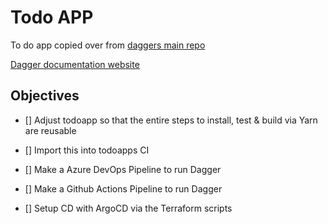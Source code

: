 # Todo APP

To do app copied over from [daggers main repo](https://github.com/dagger/dagger/tree/main/pkg/universe.dagger.io/examples/todoapp)

[Dagger documentation website](https://docs.dagger.io/)


## Objectives

- [] Adjust todoapp so that the entire steps to install, test & build via Yarn are reusable
- [] Import this into todoapps CI 

- [] Make a Azure DevOps Pipeline to run Dagger

- [] Make a Github Actions Pipeline to run Dagger

- [] Setup CD with ArgoCD via the Terraform scripts